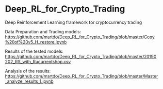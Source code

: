 # Deep_RL_for_Crypto_Trading

Deep Reinforcement Learning framework for cryptocurrency trading

Data Preparation and Trading models:
https://github.com/martdo/Deep_RL_for_Crypto_Trading/blob/master/Copy%20of%20v5_H_restore.ipynb

Results of the tested models:
https://github.com/martdo/Deep_RL_for_Crypto_Trading/blob/master/20190202_RS_with_Rucurrentshop.csv

Analysis of the results:
https://github.com/martdo/Deep_RL_for_Crypto_Trading/blob/master/Master_analyze_results_1.ipynb
